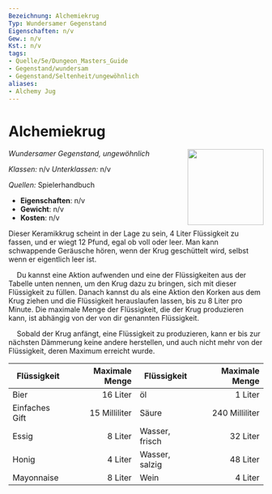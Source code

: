 ```yaml
---
Bezeichnung: Alchemiekrug
Typ: Wundersamer Gegenstand
Eigenschaften: n/v
Gew.: n/v
Kst.: n/v
tags:
- Quelle/5e/Dungeon_Masters_Guide
- Gegenstand/wundersam
- Gegenstand/Seltenheit/ungewöhnlich
aliases:
- Alchemy Jug
---
```

# Alchemiekrug
_Wundersamer Gegenstand, ungewöhnlich_
<img src="Symbolik/Gegenstände.webp" align="right" width="150">

_Klassen:_ n/v
_Unterklassen:_ n/v

_Quellen:_ Spielerhandbuch

- **Eigenschaften**: n/v
- **Gewicht**: n/v
- **Kosten**: n/v

Dieser Keramikkrug scheint in der Lage zu sein, 4 Liter Flüssigkeit zu fassen, und er wiegt 12 Pfund, egal ob voll oder leer. Man kann schwappende Geräusche hören, wenn der Krug geschüttelt wird, selbst wenn er eigentlich leer ist.

$\quad$Du kannst eine Aktion aufwenden und eine der Flüssigkeiten aus der Tabelle unten nennen, um den Krug dazu zu bringen, sich mit dieser Flüssigkeit zu füllen. Danach kannst du als eine Aktion den Korken aus dem Krug ziehen und die Flüssigkeit herauslaufen lassen, bis zu 8 Liter pro Minute. Die maximale Menge der Flüssigkeit, die der Krug produzieren kann, ist abhängig von der von dir genannten Flüssigkeit.

$\quad$Sobald der Krug anfängt, eine Flüssigkeit zu produzieren, kann er bis zur nächsten Dämmerung keine andere herstellen, und auch nicht mehr von der Flüssigkeit, deren Maximum erreicht wurde.

| Flüssigkeit    | Maximale Menge | Flüssigkeit    | Maximale  Menge |
| -------------- | --------------:| -------------- | ---------------:|
| Bier           |       16 Liter | öl             |         1 Liter |
| Einfaches Gift |  15 Milliliter | Säure          |  240 Milliliter |
| Essig          |        8 Liter | Wasser, frisch |        32 Liter |
| Honig          |        4 Liter | Wasser, salzig |        48 Liter |
| Mayonnaise     |        8 Liter | Wein           |         4 Liter |
